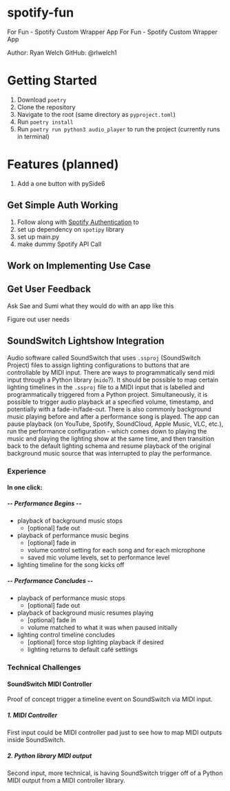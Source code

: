 # spotify-fun
For Fun - Spotify Custom Wrapper App
For Fun - Spotify Custom Wrapper App

Author: Ryan Welch
GitHub: @rlwelch1

# Getting Started
1. Download `poetry`
2. Clone the repository
3. Navigate to the root (same directory as `pyproject.toml`)
4. Run `poetry install`
5. Run `poetry run python3 audio_player` to run the project (currently runs in terminal)

# Features (planned)

1. Add a one button with pySide6

## Get Simple Auth Working

1. Follow along with [Spotify Authentication](auth/implement_auth.txt) to 
2. set up dependency on `spotipy` library
3. set up main.py
4. make dummy Spotify API Call

## Work on Implementing Use Case


## Get User Feedback
Ask Sae and Sumi what they would do with an app like this

Figure out user needs



## SoundSwitch Lightshow Integration
Audio software called SoundSwitch that uses `.ssproj` (SoundSwitch Project) files to assign lighting configurations to buttons that are controllable by MIDI input.  There are ways to programmatically send midi input through a Python library (`mido`?).  It should be possible to map certain lighting timelines in the `.ssproj` file to a MIDI input that is labelled and programmatically triggered from a Python project.  Simultaneously, it is possible to trigger audio playback at a specified volume, timestamp, and potentially with a fade-in/fade-out.  There is also commonly background music playing before and after a performance song is played.  The app can pause playback (on YouTube, Spotify, SoundCloud, Apple Music, VLC, etc.), run the performance configuration - which comes down to playing the music and playing the lighting show at the same time, and then transition back to the default lighting schema and resume playback of the original background music source that was interrupted to play the performance.

### Experience
#### In one click:

##### -- Performance Begins --

- playback of background music stops
    - [optional] fade out
- playback of performance music begins
    - [optional] fade in
    - volume control setting for each song and for each microphone
    - saved mic volume levels, set to performance level
- lighting timeline for the song kicks off

##### -- Performance Concludes --

- playback of performance music stops
    - [optional] fade out
- playback of background music resumes playing
    - [optional] fade in
    - volume matched to what it was when paused initially
- lighting control timeline concludes
    - [optional] force stop lighting playback if desired
    - lighting returns to default café settings


### Technical Challenges
#### SoundSwitch MIDI Controller
Proof of concept trigger a timeline event on SoundSwitch via MIDI input.
##### 1. MIDI Controller
First input could be MIDI controller pad just to see how to map MIDI outputs inside SoundSwitch.
##### 2. Python library MIDI output
Second input, more technical, is having SoundSwitch trigger off of a Python MIDI output from a MIDI controller library.

